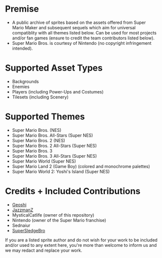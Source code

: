# Premise
- A public archive of sprites based on the assets offered from Super Mario Maker and subsequent sequels which aim for universal compatiblity with all themes listed below. Can be used for most projects and/or fan games (ensure to credit the team contributors listed below).
- Super Mario Bros. is courtesy of Nintendo (no copyright infringement intended).

# Supported Asset Types
- Backgrounds
- Enemies
- Players (including Power-Ups and Costumes)
- Tilesets (including Scenery)

# Supported Themes
- Super Mario Bros. (NES)
- Super Mario Bros. All-Stars (Super NES)
- Super Mario Bros. 2 (NES)
- Super Mario Bros. 2 All-Stars (Super NES)
- Super Mario Bros. 3
- Super Mario Bros. 3 All-Stars (Super NES)
- Super Mario World (Super NES)
- Super Mario Land 2 (Game Boy) (colored and monochrome palettes)
- Super Mario World 2: Yoshi's Island (Super NES)

# Credits + Included Contributions
- [Geoshi](https://www.spriters-resource.com/profile/geoshi/)
- [JazzmanZ](https://www.spriters-resource.com/profile/omega/)
- MysticalCatlife (owner of this repository)
- Nintendo (owner of the Super Mario franchise)
- Sednaiur
- [SuperSledgeBro](https://www.spriters-resource.com/profile/supersledgebro/)

If you are a listed sprite author and do not wish for your work to be included and/or used to any extent here, you're more than welcome to inform us and we may redact and replace your work.
